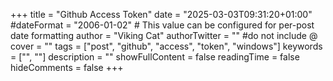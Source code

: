 +++
title = "Github Access Token"
date = "2025-03-03T09:31:20+01:00"
#dateFormat = "2006-01-02" # This value can be configured for per-post date formatting
author = "Viking Cat"
authorTwitter = "" #do not include @
cover = ""
tags = ["post", "github", "access", "token", "windows"]
keywords = ["", ""]
description = ""
showFullContent = false
readingTime = false
hideComments = false
+++
